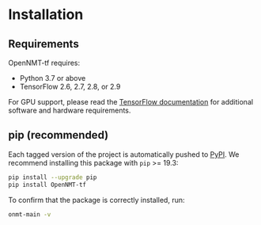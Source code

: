 # Installation

## Requirements

OpenNMT-tf requires:

* Python 3.7 or above
* TensorFlow 2.6, 2.7, 2.8, or 2.9

For GPU support, please read the [TensorFlow documentation](https://www.tensorflow.org/install/gpu) for additional software and hardware requirements.

## pip (recommended)

Each tagged version of the project is automatically pushed to [PyPI](https://pypi.org/project/OpenNMT-tf/). We recommend installing this package with `pip` >= 19.3:

```bash
pip install --upgrade pip
pip install OpenNMT-tf
```

To confirm that the package is correctly installed, run:

```bash
onmt-main -v
```
